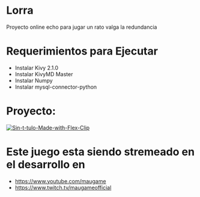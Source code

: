 # Lorra
Proyecto online echo para jugar un rato valga la redundancia




# Requerimientos para Ejecutar

- Instalar Kivy 2.1.0
- Instalar KivyMD Master
- Instalar Numpy
- Instalar mysql-connector-python

# Proyecto:
<a href="https://imgbb.com/"><img src="https://i.ibb.co/LrCmvks/Sin-t-tulo-Made-with-Flex-Clip.gif" alt="Sin-t-tulo-Made-with-Flex-Clip" border="0"></a>

# Este juego esta siendo stremeado en el desarrollo en
- https://www.youtube.com/maugame
- https://www.twitch.tv/maugameofficial